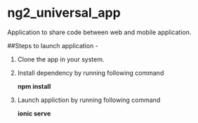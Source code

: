 # ng2_universal_app

Application to share code between web and mobile application.

##Steps to launch application - 

1. Clone the app in your system.
2. Install dependency by running following command 

    
    **npm install**
    
3. Launch appliction by running following command

    
    **ionic serve**
    


